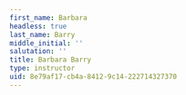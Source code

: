```yaml
---
first_name: Barbara
headless: true
last_name: Barry
middle_initial: ''
salutation: ''
title: Barbara Barry
type: instructor
uid: 8e79af17-cb4a-8412-9c14-222714327370
---
```


